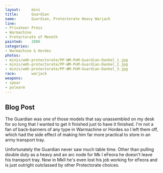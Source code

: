 ```yaml
---
layout:     mini
title:      Guardian
name:       Guardian, Protectorate Heavy Warjack
line:       
- Privateer Press
- Warmachine
- Protectorate of Menoth
painted:    2006
categories:
- Warmachine & Hordes
photos:
- minis/wmh-protectorate/PP-WM-PoM-Guardian-Dankel_1.jpg
- minis/wmh-protectorate/PP-WM-PoM-Guardian-Dankel_2.jpg
- minis/wmh-protectorate/PP-WM-PoM-Guardian-Dankel_3.jpg
race:       warjack
weapons:     
- spear
- polearm
---
```


## Blog Post
The Guardian was one of those models that say unassembled on my desk for so long that I wanted to get it finished just to have it finished.  I'm not a fan of back-banners of any type in Warmachine or Hordes so I left them off, which had the side effect of making him far more practical to store in an army transport tray.

Unfortunately the Guardian never saw much table time. Other than pulling double duty as a heavy and an arc node for Mk I eFeora he doesn't leave his transport tray. Now in MkII he's even lost his job working for eFeora and is just outright outclassed by other Protectorate choices.
